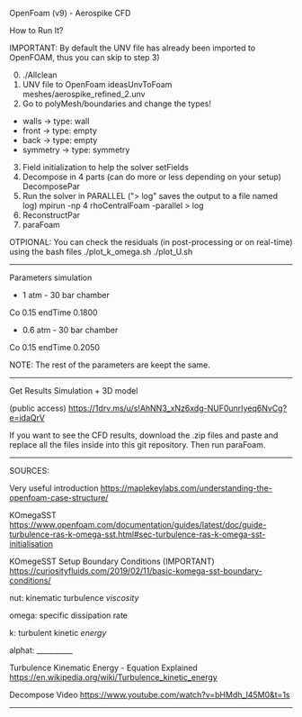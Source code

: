 OpenFoam (v9) - Aerospike CFD

How to Run It?

IMPORTANT: By default the UNV file has already been imported to OpenFOAM, thus you can skip to step 3)

0) ./Allclean
1) UNV file to OpenFoam
ideasUnvToFoam meshes/aerospike_refined_2.unv
2) Go to polyMesh/boundaries and change the types!
- walls -> type: wall
- front -> type: empty
- back -> type: empty
- symmetry -> type: symmetry
3) Field initialization to help the solver
setFields
4) Decompose in 4 parts (can do more or less depending on your setup)
DecomposePar
5) Run the solver in PARALLEL ("> log" saves the output to a file named log)
mpirun -np 4 rhoCentralFoam -parallel > log
6) ReconstructPar
7) paraFoam

OTPIONAL: You can check the residuals (in post-processing or on real-time) using the bash files
./plot_k_omega.sh
./plot_U.sh

**************************************

Parameters simulation
- 1 atm - 30 bar chamber

Co          0.15
endTime     0.1800

- 0.6 atm - 30 bar chamber

Co          0.15
endTime     0.2050

NOTE: The rest of the parameters are keept the same.

**************************************
Get Results Simulation + 3D model

(public access)
https://1drv.ms/u/s!AhNN3_xNz6xdg-NUF0unrIyeq6NvCg?e=idaQrV

If you want to see the CFD results, download the .zip files and paste and replace all the files inside into this git repository. Then run paraFoam.

**************************************
SOURCES:

Very useful introduction
https://maplekeylabs.com/understanding-the-openfoam-case-structure/

KOmegaSST
https://www.openfoam.com/documentation/guides/latest/doc/guide-turbulence-ras-k-omega-sst.html#sec-turbulence-ras-k-omega-sst-initialisation

KOmegeSST Setup Boundary Conditions (IMPORTANT)
https://curiosityfluids.com/2019/02/11/basic-komega-sst-boundary-conditions/

nut:    kinematic turbulence _viscosity_

omega:  specific dissipation rate

k:      turbulent kinetic _energy_

alphat: __________

Turbulence Kinematic Energy - Equation Explained
https://en.wikipedia.org/wiki/Turbulence_kinetic_energy

Decompose Video
https://www.youtube.com/watch?v=bHMdh_l45M0&t=1s

**************************